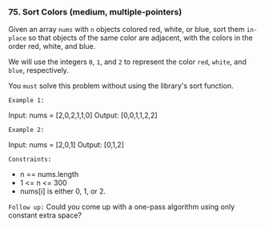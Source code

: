 ### 75. Sort Colors (medium, multiple-pointers)

Given an array `nums` with `n` objects colored red, white, or blue, sort them `in-place` so that objects of the same color are adjacent, with the colors in the order red, white, and blue.

We will use the integers `0`, `1`, and `2` to represent the color `red`, `white`, and `blue`, respectively.

You `must` solve this problem without using the library's sort function.

`Example 1:`

Input: nums = [2,0,2,1,1,0]
Output: [0,0,1,1,2,2]

`Example 2:`

Input: nums = [2,0,1]
Output: [0,1,2]

`Constraints:`

- n == nums.length
- 1 <= n <= 300
- nums[i] is either 0, 1, or 2.

`Follow up:` Could you come up with a one-pass algorithm using only constant extra space?
